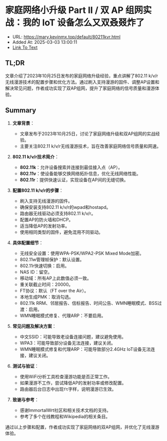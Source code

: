 # 家庭网络小升级 Part II / 双 AP 组网实战：我的 IoT 设备怎么又双叒叕炸了
- URL: https://mary.kevinmx.top/default/80211kvr.html
- Added At: 2025-03-03 13:00:11
- [Link To Text](2025-03-03-家庭网络小升级-part-ii-双-ap-组网实战：我的-iot-设备怎么又双叒叕炸了_raw.md)

## TL;DR
文章介绍了2023年10月25日发布的家庭网络升级经验，重点讲解了802.11 k/v/r无线漫游技术的配置步骤和优化方法。通过刷入支持漫游的固件、调整AP设置和解决常见问题，作者成功实现了双AP组网，提升了家庭网络的信号质量和漫游体验。

## Summary
1. **文章背景**：
   - 文章发布于2023年10月25日，讨论了家庭网络升级和双AP组网的实战经验。
   - 主要关注802.11 k/v/r无线漫游技术，旨在改善家庭网络信号质量和网速。

2. **802.11 k/v/r技术简介**：
   - **802.11k**：允许设备搜索并连接到最佳接入点（AP）。
   - **802.11v**：使设备能够交换网络拓扑信息，优化无线网络性能。
   - **802.11r**：提供快速认证，实现设备在AP间的无缝切换。

3. **配置802.11 k/v/r的步骤**：
   - 刷入支持无线漫游的固件。
   - 确保安装支持802.11 k/v/r的wpad和hostapd。
   - 路由器无线驱动必须支持802.11 k/v/r。
   - 配置AP的防火墙和DHCP。
   - 适当降低AP的发射功率。
   - 使用相同类型的固件，避免混用不同驱动。

4. **具体配置细节**：
   - 无线安全设置：使用WPA-PSK/WPA2-PSK Mixed Mode加密。
   - 802.11w管理帧保护：默认设置。
   - 802.11r快速切换：启用。
   - NAS ID：留空。
   - 移动域：所有AP上此数值必须一致。
   - 重关联截止时间：20000。
   - FT协议：默认（FT over the Air）。
   - 本地生成PMK：取消勾选。
   - 802.11k RRM、邻居报告、信标报告、时间公告、WMN睡眠模式、BSS过渡：启用。
   - WMN睡眠模式修复、代理ARP：不要启用。

5. **常见问题及解决方案**：
   - 中文SSID：可能导致老设备连接问题，建议避免使用。
   - WPA3：可能导致部分设备无法连接，建议关闭。
   - WMN睡眠模式修复和代理ARP：可能导致部分2.4GHz IoT设备无法连接，建议关闭。

6. **测试与验证**：
   - 使用WiFi分析工具检查漫游功能是否正常工作。
   - 如果漫游不工作，尝试降低AP的发射功率或修改配置。
   - 路由器后台日志中出现`ft`字样，说明漫游已生效。

7. **致谢与参考**：
   - 感谢ImmortalWrt社区和相关技术文档的支持。
   - 参考了多个在线教程和Wikipedia的相关条目。

通过以上步骤和配置，作者成功实现了家庭网络的双AP组网，并优化了无线漫游体验。
